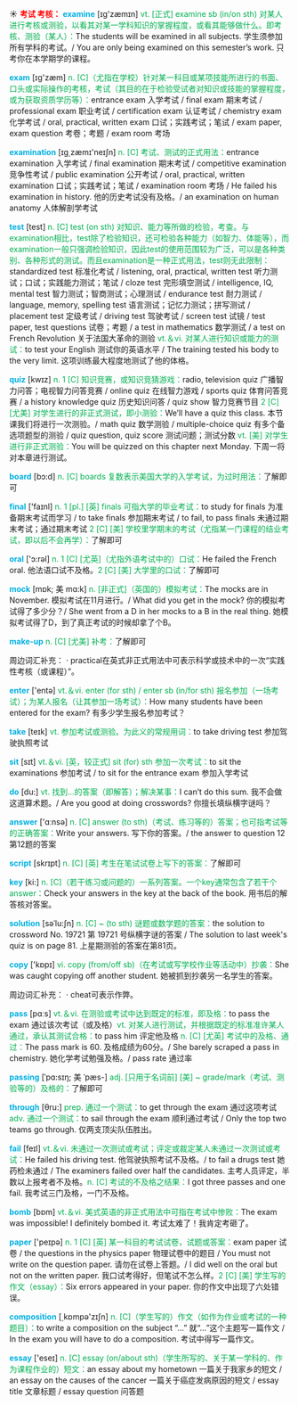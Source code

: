 ☀ <font color="red">**考试 考核：**</font>
<font color="sky blue">**examine**</font> [ɪɡ'zæmɪn] 
<font color="#00b050">vt. [正式] examine sb (in/on sth) 对某人进行考核或测验，以看其对某一学科知识的掌握程度，或看其能够做什么。即考核、测验（某人）：</font>The students will be examined in all subjects. 学生须参加所有学科的考试。/ You are only being examined on this semester’s work. 只考你在本学期学的课程。

<font color="sky blue">**exam**</font> [ɪɡ'zæm] 
<font color="#00b050">n. [C]（尤指在学校）针对某一科目或某项技能所进行的书面、口头或实际操作的考核，考试（其目的在于检验受试者对知识或技能的掌握程度，或为获取资质学历等）：</font>entrance exam 入学考试 / final exam 期末考试 / professional exam 职业考试 / certification exam 认证考试 / chemistry exam 化学考试 / oral, practical, written exam 口试；实践考试；笔试 / exam paper, exam question 考卷；考题 / exam room 考场

<font color="sky blue">**examination**</font> [ɪɡ͵zæmɪ'neɪʃn] 
<font color="#00b050">n. [C] 考试、测试的正式用法：</font>entrance examination 入学考试 / final examination 期末考试 / competitive examination 竞争性考试 / public examination 公开考试 / oral, practical, written examination 口试；实践考试；笔试 / examination room 考场 / He failed his examination in history. 他的历史考试没有及格。/ an examination on human anatomy 人体解剖学考试

<font color="sky blue">**test**</font> [test] 
<font color="#00b050">n. [C] test (on sth) 对知识、能力等所做的检验，考查。与examination相比，test除了检验知识，还可检验各种能力（如智力、体能等），而examination一般只强调检验知识，因此test的使用范围较为广泛，可以是各种类别、各种形式的测试。而且examination是一种正式用法，test则无此限制：</font>standardized test 标准化考试 / listening, oral, practical, written test 听力测试；口试；实践能力测试；笔试 / cloze test 完形填空测试 / intelligence, IQ, mental test 智力测试；智商测试；心理测试 / endurance test 耐力测试 / language, memory, spelling test 语言测试；记忆力测试；拼写测试 / placement test 定级考试 / driving test 驾驶考试 / screen test 试镜 / test paper, test questions 试卷；考题 / a test in mathematics 数学测试 / a test on French Revolution 关于法国大革命的测验 <font color="#00b050">vt.＆vi. 对某人进行知识或能力的测试：</font>to test your English 测试你的英语水平 / The training tested his body to the very limit. 这项训练最大程度地测试了他的体格。

<font color="sky blue">**quiz**</font> [kwɪz] 
<font color="#00b050">n. 1 [C] 知识竞赛，或知识竞猜游戏：</font>radio, television quiz 广播智力问答；电视智力问答竞赛 / online quiz 在线智力游戏 / sports quiz 体育问答竞赛 / a history knowledge quiz 历史知识问答 / quiz show 智力竞赛节目 <font color="#00b050">2 [C] [尤美] 对学生进行的非正式测试，即小测验：</font>We’ll have a quiz this class. 本节课我们将进行一次测验。/ math quiz 数学测验 / multiple-choice quiz 有多个备选项题型的测验 / quiz question, quiz score 测试问题；测试分数 <font color="#00b050">vt. [美] 对学生进行非正式测验：</font>You will be quizzed on this chapter next Monday. 下周一将对本章进行测试。

<font color="sky blue">**board**</font> [bɔ:d] 
<font color="#00b050">n. [C] boards 复数表示美国大学的入学考试，为过时用法：</font>了解即可

<font color="sky blue">**final**</font> ['faɪnl] 
<font color="#00b050">n. 1 [pl.] [英] finals 可指大学的毕业考试：</font>to study for finals 为准备期末考试而学习 / to take finals 参加期末考试 / to fail, to pass finals 未通过期末考试；通过期末考试 <font color="#00b050">2 [C] [美] 学校里学期末的考试（尤指某一门课程的结业考试，即以后不会再学）：</font>了解即可

<font color="sky blue">**oral**</font> ['ɔ:rəl] 
<font color="#00b050">n. 1 [C] [尤英]（尤指外语考试中的）口试：</font>He failed the French oral. 他法语口试不及格。<font color="#00b050">2 [C] [美] 大学里的口试：</font>了解即可
           
<font color="sky blue">**mock**</font> [mɒk; 美 mɑ:k]
<font color="#00b050">n. [非正式]（英国的）模拟考试：</font>The mocks are in November. 模拟考试在11月进行。/ What did you get in the mock? 你的模拟考试得了多少分？/ She went from a D in her mocks to a B in the real thing. 她模拟考试得了D，到了真正考试的时候却拿了个B。
           
<font color="sky blue">**make-up**</font>
<font color="#00b050">n. [C] [尤美] 补考：</font>了解即可

周边词汇补充：
· practical在英式非正式用法中可表示科学或技术中的一次“实践性考核（或课程）”。

<font color="sky blue">**enter**</font> ['entə] 
<font color="#00b050">vt.＆vi. enter (for sth) / enter sb (in/for sth) 报名参加（一场考试）；为某人报名（让其参加一场考试）：</font>How many students have been entered for the exam? 有多少学生报名参加考试？

<font color="sky blue">**take**</font> [teɪk] 
<font color="#00b050">vt. 参加考试或测验。为此义的常规用词：</font>to take driving test 参加驾驶执照考试

<font color="sky blue">**sit**</font> [sɪt] 
<font color="#00b050">vt.＆vi. [英，较正式] sit (for) sth 参加一次考试：</font>to sit the examinations 参加考试 / to sit for the entrance exam 参加入学考试

<font color="sky blue">**do**</font> [du:] 
<font color="#00b050">vt. 找到…的答案（即解答）；解决某事：</font>I can’t do this sum. 我不会做这道算术题。/ Are you good at doing crosswords? 你擅长填纵横字谜吗？

<font color="sky blue">**answer**</font> ['ɑːnsə] 
<font color="#00b050">n. [C] answer (to sth)（考试、练习等的）答案；也可指考试等的正确答案：</font>Write your answers. 写下你的答案。/ the answer to question 12 第12题的答案
           
<font color="sky blue">**script**</font> [skrɪpt]
<font color="#00b050">n. [C] [英] 考生在笔试试卷上写下的答案：</font>了解即可

<font color="sky blue">**key**</font> [ki:] 
<font color="#00b050">n. [C]（若干练习或问题的）一系列答案。一个key通常包含了若干个answer：</font>Check your answers in the key at the back of the book. 用书后的解答核对答案。
           
<font color="sky blue">**solution**</font> [səˈlu:ʃn]
<font color="#00b050">n. [C] ~ (to sth) 谜题或数学题的答案：</font>the solution to crossword No. 19721 第 19721 号纵横字谜的答案 / The solution to last week's quiz is on page 81. 上星期测验的答案在第81页。

<font color="sky blue">**copy**</font> ['kɒpɪ] 
<font color="#00b050">vi. copy (from/off sb)（在考试或写学校作业等活动中）抄袭：</font>She was caught copying off another student. 她被抓到抄袭另一名学生的答案。

周边词汇补充：
· cheat可表示作弊。

<font color="sky blue">**pass**</font> [pɑːs] 
<font color="#00b050">vt.＆vi. 在测验或考试中达到既定的标准，即及格：</font>to pass the exam 通过该次考试（或及格）<font color="#00b050">vt. 对某人进行测试，并根据既定的标准准许某人通过，承认其测试合格：</font>to pass him 评定他及格 <font color="#00b050">n. [C] [尤英] 考试中的及格、通过：</font>The pass mark is 60. 及格成绩为60分。/ She barely scraped a pass in chemistry. 她化学考试勉强及格。/ pass rate 通过率
           
<font color="sky blue">**passing**</font> [ˈpɑ:sɪŋ; 美 ˈpæs-]
<font color="#00b050">adj. [只用于名词前] [美] ~ grade/mark（考试、测验等的）及格的：</font>了解即可

<font color="sky blue">**through**</font> [θru:] 
<font color="#00b050">prep. 通过一个测试：</font>to get through the exam 通过这项考试 <font color="#00b050">adv. 通过一个测试：</font>to sail through the exam 顺利通过考试 / Only the top two teams go through. 仅两支顶尖队伍胜出。

<font color="sky blue">**fail**</font> [feɪl] 
<font color="#00b050">vt.＆vi. 未通过一次测试或考试；评定或裁定某人未通过一次测试或考试：</font>He failed his driving test. 他驾驶执照考试不及格。/ to fail a drugs test 她药检未通过 / The examiners failed over half the candidates. 主考人员评定，半数以上报考者不及格。<font color="#00b050">n. [C] 考试的不及格之结果：</font>I got three passes and one fail. 我考试三门及格，一门不及格。

<font color="sky blue">**bomb**</font> [bɒm] 
<font color="#00b050">vt.＆vi. 美式英语的非正式用法中可指在考试中惨败：</font>The exam was impossible! I definitely bombed it. 考试太难了！我肯定考砸了。

<font color="sky blue">**paper**</font> ['peɪpə] 
<font color="#00b050">n. 1 [C] [英] 某一科目的考试试卷，试题或答案：</font>exam paper 试卷 / the questions in the physics paper 物理试卷中的题目 / You must not write on the question paper. 请勿在试卷上答题。/ I did well on the oral but not on the written paper. 我口试考得好，但笔试不怎么样。<font color="#00b050">2 [C] [美] 学生写的作文（essay）：</font>Six errors appeared in your paper. 你的作文中出现了六处错误。

<font color="sky blue">**composition**</font> [͵kɒmpə'zɪʃn] 
<font color="#00b050">n. [C]（学生写的）作文（如作为作业或考试的一种题目）：</font>to write a composition on the subject “...” 就“…”这个主题写一篇作文 / In the exam you will have to do a composition. 考试中得写一篇作文。

<font color="sky blue">**essay**</font> ['eseɪ] 
<font color="#00b050">n. [C] essay (on/about sth)（学生所写的、关于某一学科的、作为课程作业的）短文：</font>an essay about my hometown 一篇关于我家乡的短文 / an essay on the causes of the cancer 一篇关于癌症发病原因的短文 / essay title 文章标题 / essay question 问答题
